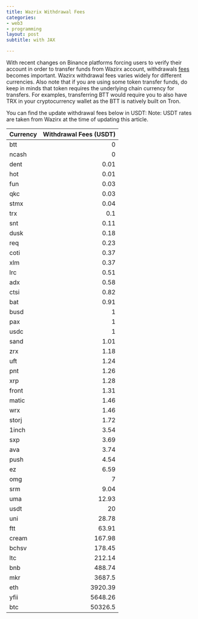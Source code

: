 ```yaml
---
title: Wazrix Withdrawal Fees
categories:
- web3
- programming
layout: post
subtitle: with JAX

---
```

With recent changes on Binance platforms forcing users to verify their account in order to transfer funds from Wazirx account, withdrawals [fees](https://wazirx.com/fees) becomes important. Wazirx withdrawal fees varies widely for different currencies. 
Also note that if you are using some token transfer funds, do keep in minds that token requires the underlying chain currency for transfers. For examples, transferring BTT would require you to also have TRX in your cryptocurrency wallet as the BTT is natively built on Tron.

You can find the update withdrawal fees below in USDT:
Note: USDT rates are taken from Wazirx at the time of updating this article.

| Currency   |   Withdrawal Fees (USDT) |
|:-----------|-------------------------:|
| btt        |                     0    |
| ncash      |                     0    |
| dent       |                     0.01 |
| hot        |                     0.01 |
| fun        |                     0.03 |
| qkc        |                     0.03 |
| stmx       |                     0.04 |
| trx        |                     0.1  |
| snt        |                     0.11 |
| dusk       |                     0.18 |
| req        |                     0.23 |
| coti       |                     0.37 |
| xlm        |                     0.37 |
| lrc        |                     0.51 |
| adx        |                     0.58 |
| ctsi       |                     0.82 |
| bat        |                     0.91 |
| busd       |                     1    |
| pax        |                     1    |
| usdc       |                     1    |
| sand       |                     1.01 |
| zrx        |                     1.18 |
| uft        |                     1.24 |
| pnt        |                     1.26 |
| xrp        |                     1.28 |
| front      |                     1.31 |
| matic      |                     1.46 |
| wrx        |                     1.46 |
| storj      |                     1.72 |
| 1inch      |                     3.54 |
| sxp        |                     3.69 |
| ava        |                     3.74 |
| push       |                     4.54 |
| ez         |                     6.59 |
| omg        |                     7    |
| srm        |                     9.04 |
| uma        |                    12.93 |
| usdt       |                    20    |
| uni        |                    28.78 |
| ftt        |                    63.91 |
| cream      |                   167.98 |
| bchsv      |                   178.45 |
| ltc        |                   212.14 |
| bnb        |                   488.74 |
| mkr        |                  3687.5  |
| eth        |                  3920.39 |
| yfii       |                  5648.26 |
| btc        |                 50326.5  |